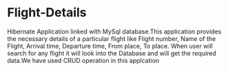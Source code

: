 # Flight-Details
Hibernate Application linked with MySql database.This application provides the necessary details of a particular flight like Flight number, Name of the Flight, Arrival time, Departure time, From place, To place. When user will search for any flight it will look into the Database and will get the required data.We have used CRUD operation in this applcation
